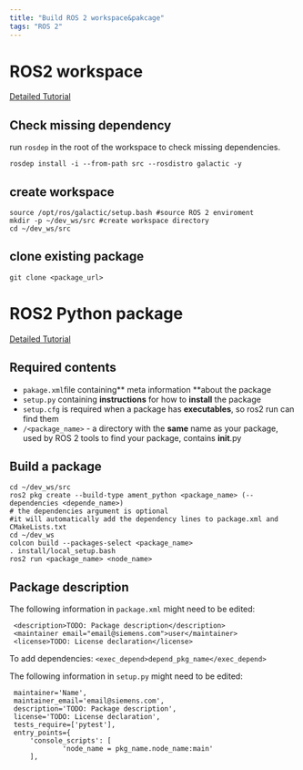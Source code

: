 ```yaml
---
title: "Build ROS 2 workspace&pakcage"
tags: "ROS 2"
---
```


# ROS2 workspace
[Detailed Tutorial](https://docs.ros.org/en/galactic/Tutorials/Workspace/Creating-A-Workspace.html)
## Check missing dependency
run `rosdep` in the root of the workspace to check missing dependencies.
```
rosdep install -i --from-path src --rosdistro galactic -y
```
## create workspace
```
source /opt/ros/galactic/setup.bash #source ROS 2 enviroment
mkdir -p ~/dev_ws/src #create workspace directory
cd ~/dev_ws/src
```

## clone existing package 
```
git clone <package_url>
```

# ROS2 Python package
[Detailed Tutorial](https://docs.ros.org/en/galactic/Tutorials/Creating-Your-First-ROS2-Package.html)
## Required contents

- `pakage.xml`file containing** meta information **about the package
- `setup.py` containing **instructions** for how to **install** the package
- `setup.cfg` is required when a package has **executables**, so ros2 run can find them
- `/<package_name>` - a directory with the **same** name as your package, used by ROS 2 tools to find your package, contains __init__.py


## Build a package

```
cd ~/dev_ws/src
ros2 pkg create --build-type ament_python <package_name> (--dependencies <depende_name>)
# the dependencies argument is optional
#it will automatically add the dependency lines to package.xml and CMakeLists.txt
cd ~/dev_ws
colcon build --packages-select <package_name>
. install/local_setup.bash
ros2 run <package_name> <node_name>
```

## Package description
The following information in `package.xml` might need to be edited:
```
 <description>TODO: Package description</description>
 <maintainer email="email@siemens.com">user</maintainer>
 <license>TODO: License declaration</license>
```
To add dependencies: `<exec_depend>depend_pkg_name</exec_depend>`

The following information in `setup.py` might need to be edited:
```
 maintainer='Name',
 maintainer_email='email@siemens.com',
 description='TODO: Package description',
 license='TODO: License declaration',
 tests_require=['pytest'],
 entry_points={
     'console_scripts': [
             'node_name = pkg_name.node_name:main'
     ],
```
